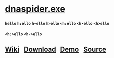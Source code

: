 # [dnaspider.exe](https://github.com/dnaspider/dna/releases)
#### `hello` `h:ello` `h-ello` `h>ello` `<h:ello` `<h-ello` `<h>ello`<br><br>`<h:>ello` `<h->ello`
## [Wiki](https://github.com/dnaspider/dna/wiki) &nbsp; [Download](https://github.com/dnaspider/dna/releases ) &nbsp; [Demo](https://youtu.be/eREkcFJht8k) &nbsp; [Source](https://github.com/dnaspider/dna/archive/master.zip "dna.vcxproj -> Open with -> Visual Studio")
